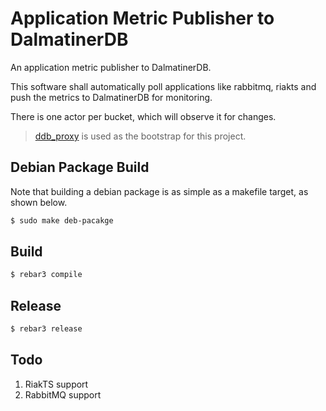 # Application Metric Publisher to DalmatinerDB

An application metric publisher to DalmatinerDB.

This software shall automatically poll applications like
rabbitmq, riakts and push the metrics to DalmatinerDB
for monitoring.

There is one actor per bucket, which will observe it for
changes.

> [ddb_proxy](https://github.com/dalmatinerdb/ddb_proxy) is used
> as the bootstrap for this project.

Debian Package Build
--------------------

Note that building a debian package is as simple as a makefile target,
as shown below.

```bash
$ sudo make deb-pacakge
```

Build
-----

```bash
$ rebar3 compile
```

Release
-------

```bash
$ rebar3 release
```

Todo
----

1. RiakTS support
2. RabbitMQ support
